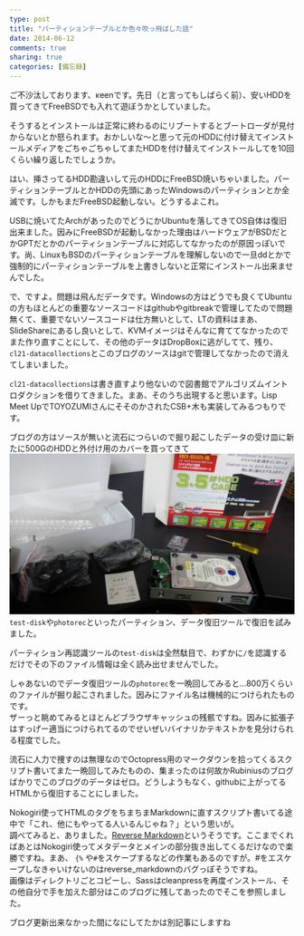 ```yaml
---
type: post
title: "パーティションテーブルとか色々吹っ飛ばした話"
date: 2014-06-12
comments: true
sharing: true
categories: [備忘録]
---
```

ご不沙汰しております、κeenです。先日（と言ってもしばらく前）、安いHDDを買ってきてFreeBSDでも入れて遊ぼうかとしていました。

<!--more-->
そうするとインストールは正常に終わるのにリブートするとブートローダが見付からないとか怒られます。おかしいな〜と思って元のHDDに付け替えてインストールメディアをごちゃごちゃしてまたHDDを付け替えてインストールしてを10回くらい繰り返したでしょうか。

はい、挿さってるHDD勘違いして元のHDDにFreeBSD焼いちゃいました。パーティションテーブルとかHDDの先頭にあったWindowsのパーティションとか全滅です。しかもまだFreeBSD起動しない。どうするよこれ。

USBに焼いてたArchがあったのでどうにかUbuntuを落してきてOS自体は復旧出来ました。因みにFreeBSDが起動しなかった理由はハードウェアがBSDだとかGPTだとかのパーティションテーブルに対応してなかったのが原因っぽいです。尚、LinuxもBSDのパーティションテーブルを理解しないので一旦ddとかで強制的にパーティションテーブルを上書きしないと正常にインストール出来ませんでした。

で、ですよ。問題は飛んだデータです。Windowsの方はどうでも良くてUbuntuの方もほとんどの重要なソースコードはgithubやgitbreakで管理してたので問題無くて、重要でないソースコードは仕方無いとして、LTの資料はまあ、SlideShareにあるし良いとして、KVMイメージはそんなに育ててなかったのでまた作り直すことにして、その他のデータはDropBoxに逃がしてて、残り、`cl21-datacollections`とこのブログのソースはgitで管理してなかったので消えてしまいました。

`cl21-datacollections`は書き直すより他ないので図書館でアルゴリズムイントロダクションを借りてきました。まあ、そのうち出現すると思います。Lisp Meet UpでTOYOZUMIさんにそそのかされたCSB+木も実装してみるつもりです。

ブログの方はソースが無いと流石につらいので掘り起こしたデータの受け皿に新たに500GのHDDと外付け用のカバーを買ってきて  
![買ってきたHDDたち](/images/HDD.jpg "HDD")  
`test-disk`や`photorec`といったパーティション、データ復旧ツールで復旧を試みました。

パーティション再認識ツールの`test-disk`は全然駄目で、わずかに`/`を認識するだけでその下のファイル情報は全く読み出せませんでした。

しゃあないのでデータ復旧ツールの`photorec`を一晩回してみると…800万くらいのファイルが掘り起こされました。因みにファイル名は機械的につけられたものです。  
ザーっと眺めてみるとほとんどブラウザキャッシュの残骸ですね。因みに拡張子はすっげー適当につけられてるのでせいぜいバイナリかテキストかを見分けられる程度でした。

流石に人力で捜すのは無理なのでOctopress用のマークダウンを拾ってくるスクリプト書いてまた一晩回してみたものの、集まったのは何故かRubiniusのブログばかりでこのブログのデータはゼロ。どうしようもなく、githubに上がってるHTMLから復旧することにしました。

Nokogiri使ってHTMLのタグをちまちまMarkdownに直すスクリプト書いてる途中で「これ、他にもやってる人いるんじゃね？」という思いが。  
調べてみると、ありました。[Reverse Markdown](https://github.com/xijo/reverse_markdown)というそうです。ここまでくればあとはNokogiri使ってメタデータとメインの部分抜き出してくるだけなので楽勝ですね。まあ、 `{%` や`#`をスケープするなどの作業もあるのですが。#をエスケープしなきゃいけないのはreverse_markdownのバグっぽそうですね。  
画像はディレクトリごとコピーし、Sassはcleanpressを再度インストール、その他自分で手を加えた部分はこのブログに残してあったのでそこを参照しました。

ブログ更新出来なかった間になにしてたかは別記事にしますね

